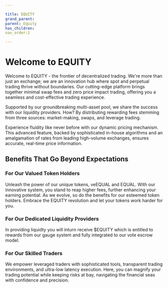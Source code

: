 ```yaml
---

title: EQUITY
grand_parent:
parent: Equity
has_children:
nav_order:1

---
```


# Welcome to EQUITY

Welcome to EQUITY - the frontier of decentralized trading. We're more than just an exchange; we are an innovation hub where spot and perpetual trading thrive without boundaries. Our cutting-edge platform brings together minimal swap fees and zero price impact trading, offering you a seamless and cost-effective trading experience.

Supported by our groundbreaking multi-asset pool, we share the success with our liquidity providers. How? By distributing rewarding fees stemming from three sources: market-making, swaps, and leverage trading.

Experience fluidity like never before with our dynamic pricing mechanism. This advanced feature, backed by sophisticated in-house algorithms and an amalgamation of rates from leading high-volume exchanges, ensures accurate, real-time price information.

## Benefits That Go Beyond Expectations

### For Our Valued Token Holders
Unleash the power of our unique tokens, veEQUAL and EQUAL. With our innovative system, you stand to reap higher fees, further enhancing your earning potential. As we evolve, so do the benefits for our esteemed token holders. Embrace the EQUITY revolution and let your tokens work harder for you.

### For Our Dedicated Liquidity Providers
In providing liquidty you will inturn receive $EQUITY which is entitled to rewards from our gauge system and fully integrated to our vote escrow model.

### For Our Skilled Traders
We empower leveraged traders with sophisticated tools, transparent trading environments, and ultra-low latency execution. Here, you can magnify your trading potential while keeping risks at bay, navigating the financial seas with confidence and precision.


